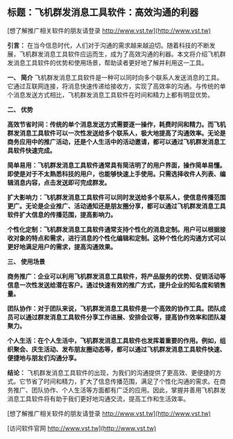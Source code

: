 ## **标题：飞机群发消息工具软件：高效沟通的利器**

[想了解推广相关软件的朋友请登录 http://www.vst.tw](http://www.vst.tw)

**引言：**
在当今信息时代，人们对于沟通的需求越来越迫切。随着科技的不断发展，飞机群发消息工具软件应运而生，成为了高效沟通的利器。本文将介绍飞机群发消息工具软件的优势和使用场景，帮助读者更好地了解并利用这一工具。

**一、 简介**
飞机群发消息工具软件是一种可以同时向多个联系人发送消息的工具。它通过互联网连接，将消息快速传递给接收方，实现了高效率的沟通。与传统的单个消息发送方式相比，飞机群发消息工具软件在时间和精力上都有明显优势。

**二、 优势**

**高效节省时间：传统的单个消息发送方式需要逐一操作，耗费时间和精力。而飞机群发消息工具软件可以一次性发送给多个联系人，极大地提高了沟通效率。无论是商务应用中的推广活动，还是个人生活中的活动邀请，都可以通过飞机群发消息工具软件快速完成。**

**简单易用：飞机群发消息工具软件通常具有简洁明了的用户界面，操作简单易懂。即使是对于不太熟悉科技的用户，也能够快速上手使用。只需选择收件人列表、编辑消息内容，点击发送即可完成群发。**

**扩大影响力：飞机群发消息工具软件可以同时发送给多个联系人，使信息传播范围更广。无论是企业推广、活动通知还是朋友圈分享，都可以通过飞机群发消息工具软件扩大信息的传播范围，提高影响力。**

**个性化定制：飞机群发消息工具软件通常支持个性化的消息定制。用户可以根据接收对象的特点和需求，进行消息的个性化编辑和定制。这种个性化的沟通方式可以更好地满足用户的需求，提高沟通效果。**

**三、 使用场景**

**商务推广：企业可以利用飞机群发消息工具软件，将产品服务的优势、促销活动等信息一次性发送给潜在客户。通过快速有效的推广方式，提升企业的知名度和销售量。**

**团队协作：对于团队来说，飞机群发消息工具软件是一个高效的协作工具。团队成员可以通过群发消息工具软件分享工作进展、安排会议等，提高协作效率和团队凝聚力。**

**个人生活：在个人生活中，飞机群发消息工具软件也发挥着重要的作用。例如，组织聚会、庆生活动、发布朋友圈动态等，都可以通过飞机群发消息工具软件快速、便捷地与朋友们沟通分享。**

**结论：**
飞机群发消息工具软件的出现，为我们的沟通提供了更高效、更便捷的方式。它节省了时间和精力，扩大了信息传播范围，满足了个性化沟通的需求。在商务推广、团队协作、个人生活等方面都有广泛的应用。因此，掌握并善用飞机群发消息工具软件将有助于我们更好地沟通交流，提高工作和生活效率。

[想了解推广相关软件的朋友请登录 http://www.vst.tw](http://www.vst.tw)


[访问软件官网 http://www.vst.tw](http://www.vst.tw)
